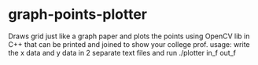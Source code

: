# graph-points-plotter
Draws grid just like a graph paper and plots the points using OpenCV lib in C++ that can be printed and joined to show your college prof.
usage:
write the x data and y data in 2 separate text files and run ./plotter in_f out_f

